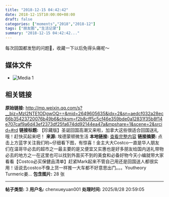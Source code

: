```yaml
---
title: "2018-12-15 04:42:42"
date: 2018-12-15T10:00:00+08:00
draft: false
categories: ["moments","2018","2018-12"]
tags: ["朋友圈","生活记录"]
summary: "2018-12-15 04:42:42..."
---
```


每次回国都发愁的问题🥴，收藏一下以后免得头痛呢～

## 媒体文件

- ![Media 1](/Moments/photos/2018-12-15/201812150442420.jpg)

## 相关链接

**原始链接:** http://mp.weixin.qq.com/s?__biz=MzI2NTE1ODgwOQ==&mid=2649605635&idx=2&sn=aedcf032a28ec66b35423720076b49b6&chksm=f2b8cff5c5cf46e359bde0a12831f35b8f14e707caf9a6d43ef2373df25fa674dd92144ea47a&mpshare=1&scene=2&srcid=#rd
**链接标题:** 【珍藏版】圣诞回国高潮又来啦，加拿大这些很适合回国送礼哦！赶快买起来吧！
**来源:** 埃德蒙顿微生活
**本地链接:** [查看完整内容](/link_content/2018/12/2018-12-15/link_content/)
**链接摘要:** 点击上方蓝字关注我们哟~仔细看下图，有惊喜！金主大大Costco一直是华人朋友们在温哥华必去的超市之一最主要的是又便宜又实惠也是好多朋友给国内送礼带物必去的地方之一在这里也可以找到外面买不到的美食和必备好物今天小编就带大家看看【Costco必买保健品清单】赶紧Mark起来不管自己用还是回国送人都很实用！话说去costco不像上货一样推一大车都不好意思出门。。。Youtheory Turmeric姜...
**包含图片:** 28 张

---

**帖子类型:** 3
**用户名:** chenxueyuan001
**处理时间:** 2025/8/28 20:59:05